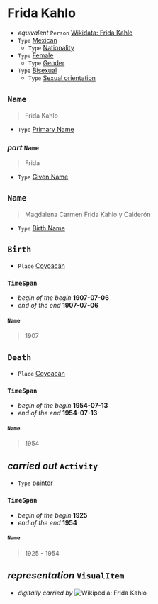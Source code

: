 # Frida Kahlo

* _equivalent_ `Person` [Wikidata: Frida Kahlo](http://www.wikidata.org/entity/Q5588)
* `Type` [Mexican](http://vocab.getty.edu/aat/300107963)
    * `Type` [Nationality](http://vocab.getty.edu/aat/300379842)
* `Type` [Female](http://vocab.getty.edu/aat/300189557)
    * `Type` [Gender](http://vocab.getty.edu/aat/300055147)
* `Type` [Bisexual](http://homosaurus.org/terms/bisexuality)
    * `Type` [Sexual orientation](http://vocab.getty.edu/aat/300400503)



## `Name`

> Frida Kahlo

* `Type` [Primary Name](http://vocab.getty.edu/aat/300404670)

### _part_ `Name`

> Frida

* `Type` [Given Name](http://vocab.getty.edu/aat/300404651)



## `Name`

> Magdalena Carmen Frida Kahlo y Calderón

* `Type` [Birth Name](http://vocab.getty.edu/aat/300404681)



## `Birth`

* `Place` [Coyoacán](http://www.wikidata.org/entity/Q661315)

### `TimeSpan`

* _begin of the begin_ **1907-07-06**
* _end of the end_ **1907-07-06**

#### `Name`
> 1907



## `Death`

* `Place` [Coyoacán](http://www.wikidata.org/entity/Q661315)

### `TimeSpan`

* _begin of the begin_ **1954-07-13**
* _end of the end_ **1954-07-13**

#### `Name`
> 1954



## _carried out_ `Activity`

* `Type` [painter](http://vocab.getty.edu/aat/300025136)

### `TimeSpan`

* _begin of the begin_ **1925**
* _end of the end_ **1954**

#### `Name`
> 1925 - 1954



## _representation_ `VisualItem`

* _digitally carried by_ ![Wikipedia: Frida Kahlo](https://upload.wikimedia.org/wikipedia/commons/thumb/0/06/Frida_Kahlo%2C_by_Guillermo_Kahlo.jpg/330px-Frida_Kahlo%2C_by_Guillermo_Kahlo.jpg)

